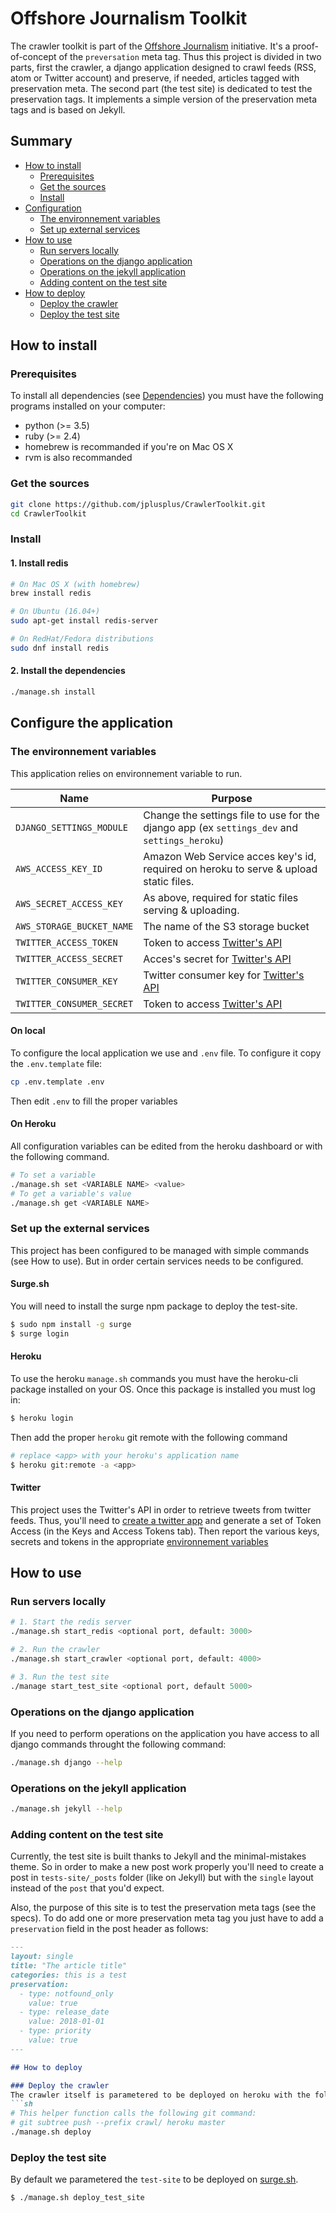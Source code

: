 # Offshore Journalism Toolkit
The crawler toolkit is part of the [Offshore Journalism](http://www.offshorejournalism.com) initiative. It's a proof-of-concept of the `preversation` meta tag. Thus this project is divided in two parts, first the crawler, a django application designed to crawl feeds (RSS, atom or Twitter account) and preserve, if needed, articles tagged with preservation meta. The second part (the test site) is dedicated to test the preservation tags. It implements a simple version of the preservation meta tags and is based on Jekyll. 

## Summary
- [How to install](#how-to-install)
  - [Prerequisites](#prerequisites)
  - [Get the sources](#get-the-sources)
  - [Install](#install)
- [Configuration](#configure-the-application)
  - [The environnement variables](#the-environnement-variables)
  - [Set up external services](#set-up-the-external-services)
- [How to use](#how-to-use)
  - [Run servers locally](#run-servers-locally)
  - [Operations on the django application](#operations-on-the-django-application)
  - [Operations on the jekyll application](#operations-on-the-jekyll-application)
  - [Adding content on the test site](#adding-content-on-the-test-site)
- [How to deploy](#how-to-deploy)
  - [Deploy the crawler](#deploy-the-crawler)
  - [Deploy the test site](#deploy-the-test-site)


## How to install
### Prerequisites
To install all dependencies (see [Dependencies]()) you must have the following programs installed on your computer:

- python (>= 3.5)
- ruby (>= 2.4)
- homebrew is recommanded if you're on Mac OS X
- rvm is also recommanded

### Get the sources
```sh
git clone https://github.com/jplusplus/CrawlerToolkit.git
cd CrawlerToolkit

```

### Install
#### 1. Install redis
```sh
# On Mac OS X (with homebrew)
brew install redis

# On Ubuntu (16.04+) 
sudo apt-get install redis-server

# On RedHat/Fedora distributions
sudo dnf install redis
```

#### 2. Install the dependencies
```sh
./manage.sh install
```

## Configure the application
### The environnement variables
This application relies on environnement variable to run. 

| Name | Purpose |
| ---- | ------- |
| `DJANGO_SETTINGS_MODULE` | Change the settings file to use for the django app (ex `settings_dev` and `settings_heroku`) |
| `AWS_ACCESS_KEY_ID` | Amazon Web Service acces key's id, required on heroku to serve & upload static files. |
| `AWS_SECRET_ACCESS_KEY` | As above, required for static files serving & uploading. |
| `AWS_STORAGE_BUCKET_NAME` | The name of the S3 storage bucket |
| `TWITTER_ACCESS_TOKEN` | Token to access [Twitter's API](#twitter) |
| `TWITTER_ACCESS_SECRET`| Acces's secret for [Twitter's API](#twitter) |
| `TWITTER_CONSUMER_KEY`| Twitter consumer key for [Twitter's API](#twitter) |
| `TWITTER_CONSUMER_SECRET`| Token to access [Twitter's API](#twitter) |

#### On local
To configure the local application we use and `.env` file. To configure it copy the `.env.template` file:
```sh
cp .env.template .env
```
Then edit `.env` to fill the proper variables

#### On Heroku
All configuration variables can be edited from the heroku dashboard or with the following command.
```sh
# To set a variable
./manage.sh set <VARIABLE NAME> <value>
# To get a variable's value
./manage.sh get <VARIABLE NAME>
```

### Set up the external services
This project has been configured to be managed with simple commands (see How to use). But in order certain services
needs to be configured.
#### Surge.sh
You will need to install the surge npm package to deploy the test-site.
```sh
$ sudo npm install -g surge
$ surge login
```

#### Heroku
To use the heroku `manage.sh` commands you must have the heroku-cli package installed on your OS. Once this package
is installed you must log in:
```sh
$ heroku login
```
Then add the proper `heroku` git remote with the following command
```sh
# replace <app> with your heroku's application name
$ heroku git:remote -a <app>
```

#### Twitter
This project uses the Twitter's API in order to retrieve tweets from twitter feeds. Thus, you'll need to [create a twitter app](https://apps.twitter.com/app/new) and generate a set of Token Access (in the Keys and Access Tokens tab). Then report the various keys, secrets and tokens in the appropriate [environnement variables](#the-environnement-variables)

## How to use
### Run servers locally

```sh
# 1. Start the redis server
./manage.sh start_redis <optional port, default: 3000>

# 2. Run the crawler
./manage.sh start_crawler <optional port, default: 4000>

# 3. Run the test site
./manage start_test_site <optional port, default 5000>
``` 

### Operations on the django application
If you need to perform operations on the application you have access to all django commands throught the following command:
```sh
./manage.sh django --help
```

### Operations on the jekyll application
```sh
./manage.sh jekyll --help
```
### Adding content on the test site
Currently, the test site is built thanks to Jekyll and the minimal-mistakes theme.
So in order to make a new post work properly you'll need to create a post in `tests-site/_posts`
folder (like on Jekyll) but with the `single` layout instead of the `post` that you'd expect.

Also, the purpose of this site is to test the preservation meta tags (see the specs).
To do add one or more preservation meta tag you just have to add a `preservation` field in the post header as follows:

```md
---
layout: single
title: "The article title"
categories: this is a test
preservation:
  - type: notfound_only
    value: true
  - type: release_date
    value: 2018-01-01
  - type: priority
    value: true
---

## How to deploy

### Deploy the crawler
The crawler itself is parametered to be deployed on heroku with the following command
```sh
# This helper function calls the following git command:
# git subtree push --prefix crawl/ heroku master
./manage.sh deploy
```
### Deploy the test site
By default we parametered the `test-site` to be deployed on [surge.sh](http://surge.sh).
```sh
$ ./manage.sh deploy_test_site
``` 

